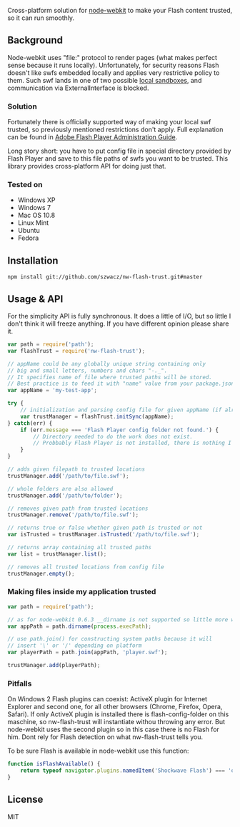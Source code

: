 Cross-platform solution for [node-webkit](https://github.com/rogerwang/node-webkit) to make your Flash content trusted, so it can run smoothly.

## Background

Node-webkit uses "file:" protocol to render pages (what makes perfect sense because it runs locally). Unfortunately, for security reasons Flash doesn't like swfs embedded locally and applies very restrictive policy to them. Such swf lands in one of two possible [local sandboxes](http://help.adobe.com/en_US/ActionScript/3.0_ProgrammingAS3/WS5b3ccc516d4fbf351e63e3d118a9b90204-7e3f.html), and communication via ExternalInterface is blocked.

### Solution

Fortunately there is officially supported way of making your local swf trusted, so previously mentioned restrictions don't apply. Full explanation can be found in [Adobe Flash Player Administration Guide](http://www.adobe.com/devnet/flashplayer/articles/flash_player_admin_guide.html).

Long story short: you have to put config file in special directory provided by Flash Player and save to this file paths of swfs you want to be trusted. This library provides cross-platform API for doing just that.

### Tested on

- Windows XP
- Windows 7
- Mac OS 10.8
- Linux Mint
- Ubuntu
- Fedora

## Installation

```
npm install git://github.com/szwacz/nw-flash-trust.git#master
```

## Usage & API

For the simplicity API is fully synchronous. It does a little of I/O, but so little I don't think it will freeze anything. If you have different opinion please share it.

```javascript
var path = require('path');
var flashTrust = require('nw-flash-trust');

// appName could be any globally unique string containing only
// big and small letters, numbers and chars "-._".
// It specifies name of file where trusted paths will be stored.
// Best practice is to feed it with "name" value from your package.json file.
var appName = 'my-test-app';

try {
    // initialization and parsing config file for given appName (if already exists)
    var trustManager = flashTrust.initSync(appName);
} catch(err) {
    if (err.message === 'Flash Player config folder not found.') {
        // Directory needed to do the work does not exist.
        // Probbably Flash Player is not installed, there is nothing I can do.
    }
}

// adds given filepath to trusted locations
trustManager.add('/path/to/file.swf');

// whole folders are also allowed
trustManager.add('/path/to/folder');

// removes given path from trusted locations
trustManager.remove('/path/to/file.swf');

// returns true or false whether given path is trusted or not
var isTrusted = trustManager.isTrusted('/path/to/file.swf');

// returns array containing all trusted paths
var list = trustManager.list();

// removes all trusted locations from config file
trustManager.empty();
```

### Making files inside my application trusted

```javascript
var path = require('path');

// as for node-webkit 0.6.3 __dirname is not supported so little more work is needed
var appPath = path.dirname(process.execPath);

// use path.join() for constructing system paths because it will
// insert '\' or '/' depending on platform
var playerPath = path.join(appPath, 'player.swf');

trustManager.add(playerPath);
```

### Pitfalls

On Windows 2 Flash plugins can coexist: ActiveX plugin for Internet Explorer and second one, for all other browsers (Chrome, Firefox, Opera, Safari). If only ActiveX plugin is installed there is flash-config-folder on this maschine, so nw-flash-trust will instantiate withou throwing any error. But node-webkit uses the second plugin so in this case there is no Flash for him. Dont rely for Flash detection on what nw-flash-trust tells you.

To be sure Flash is available in node-webkit use this function:
```javascript
function isFlashAvailable() {
    return typeof navigator.plugins.namedItem('Shockwave Flash') === 'object';
}
```

## License

MIT
